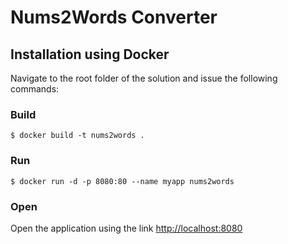 # Nums2Words Converter

## Installation using Docker

Navigate to the root folder of the solution and issue the following commands:

### Build

`$ docker build -t nums2words .`

### Run

`$ docker run -d -p 8080:80 --name myapp nums2words`

### Open

Open the application using the link [http://localhost:8080](http://localhost:8080/)
